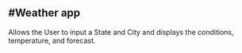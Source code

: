 #Weather app
------------------------------------------

Allows the User to input a State and City and displays the conditions, temperature, and forecast.